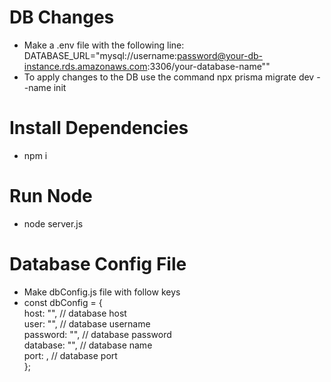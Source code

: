 # DB Changes

- Make a .env file with the following line: DATABASE_URL="mysql://username:password@your-db-instance.rds.amazonaws.com:3306/your-database-name""
- To apply changes to the DB use the command npx prisma migrate dev --name init

# Install Dependencies

- npm i

# Run Node

- node server.js

# Database Config File

- Make dbConfig.js file with follow keys
- const dbConfig = {\
   host: "", // database host\
   user: "", // database username\
   password: "", // database password\
   database: "", // database name\
   port: , // database port\
  };

